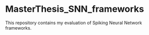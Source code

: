 # MasterThesis_SNN_frameworks
This repository contains my evaluation of Spiking Neural Network frameworks. 
